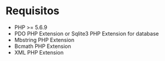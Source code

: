  # Requisitos
 - PHP >= 5.6.9
 - PDO PHP Extension or Sqlite3 PHP Extension for database
 - Mbstring PHP Extension
 - Bcmath PHP Extension
 - XML PHP Extension
